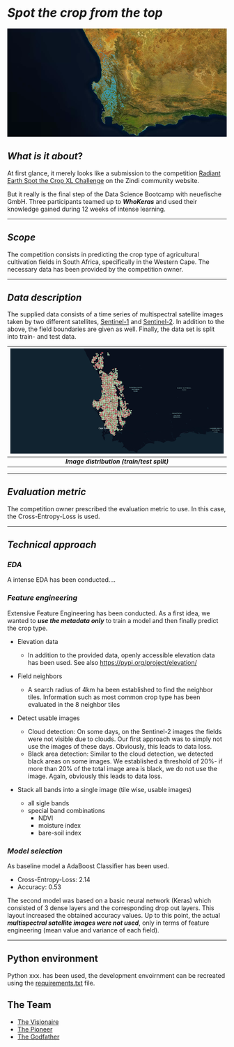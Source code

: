 
# ***Spot the crop from the top*** 

![crop_fields](./pictures/fields_rgb_kepler.png)

## ***What is it about***?

At first glance, it merely looks like a submission to the competition [Radiant Earth Spot the Crop XL Challenge](https://zindi.africa/competitions/radiant-earth-spot-the-crop-xl-challenge) on the Zindi community website. 

But it really is the final step of the Data Science Bootcamp with neuefische GmbH. Three participants teamed up to ***WhoKeras*** and used their knowledge gained during 12 weeks of intense learning.

---
## ***Scope***

The competition consists in predicting the crop type of agricultural cultivation fields in South Africa, specifically in the Western Cape. The necessary data has been provided by the competition owner.

---
## ***Data description***

The supplied data consists of a time series of multispectral satellite images taken by two different satellites, [Sentinel-1](https://sentinel.esa.int/web/sentinel/missions/sentinel-1) and [Sentinel-2](https://sentinel.esa.int/web/sentinel/missions/sentinel-2). In addition to the above, the field boundaries are given as well. Finally, the data set is split into train- and test data.

| ![test_train_split](./pictures/tiles_test_train_dark_kepler.png) | 
|:-:| 
| ***Image distribution (train/test split)*** |

---
## ***Evaluation metric***
The competition owner prescribed the evaluation metric to use. In this case, the Cross-Entropy-Loss is used.

---
## ***Technical approach***

### ***EDA***
A intense EDA has been conducted....


### ***Feature engineering***
Extensive Feature Engineering has been conducted. As a first idea, we wanted to ***use the metadata only*** to train a model and then finally predict the crop type.
- Elevation data
  - In addition to the provided data, openly accessible elevation data has been used. See also https://pypi.org/project/elevation/

- Field neighbors
  - A search radius of 4km ha been established to find the neighbor tiles. Information such as most common crop type has been evaluated in the 8 neighbor tiles

- Detect usable images
  - Cloud detection: On some days, on the Sentinel-2 images the fields were not visible due to clouds. Our first approach was to simply not use the images of these days. Obviously, this leads to data loss.  
  - Black area detection: Similar to the cloud detection, we detected black areas on some images. We established a threshold of 20%- if more than 20% of the total image area is black, we do not use the image. Again, obviously this leads to data loss.

- Stack all bands into a single image (tile wise, usable images)
  - all sigle bands
  - special band combinations
    - NDVI
    - moisture index
    - bare-soil index


### ***Model selection***

As baseline model a AdaBoost Classifier has been used. 
- Cross-Entropy-Loss: 2.14
- Accuracy: 0.53

The second model was based on a basic neural network (Keras) which consisted of 3 dense layers and the corresponding drop out layers. This layout increased the obtained accuracy values. 
Up to this point, the actual ***multispectral satellite images were not used***, only in terms of feature engineering (mean value and variance of each field).

---
## Python environment

Python xxx. has been used, the development envoirnment can be recreated using the  [requirements.txt](requirements.txt) file. 

## The Team
- [The Visionaire](https://github.com/PerezCorrea)
- [The Pioneer](https://github.com/AdrianTheopold/)
- [The Godfather](https://github.com/AIMPED/)
